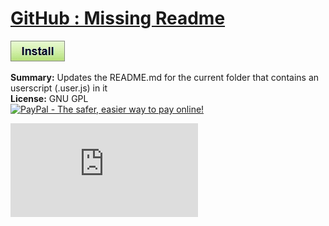 # [GitHub : Missing Readme](.)

[![Install](../../resources/image/install_button.jpg)](../../../../raw/master/scripts/GitHub_Missing_Readme/main.user.js)

**Summary:** Updates the README.md for the current folder that contains an userscript (.user.js) in it<br />
**License:** GNU GPL<br />
[![PayPal - The safer, easier way to pay online!](https://www.paypalobjects.com/en_US/i/btn/btn_donate_SM.gif "PayPal - The safer, easier way to pay online!")](http://goo.gl/Fv19S)

![Daily installs](http://gm.wesley.eti.br/count.php?id=scripts/GitHub_Missing_Readme/main.user.js&type=image)
